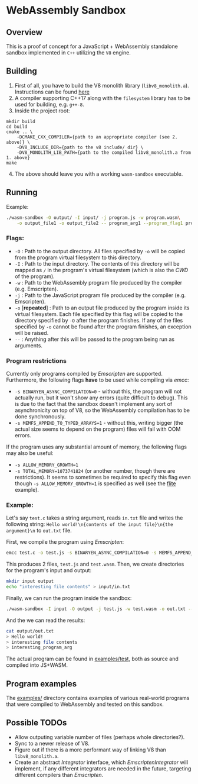 WebAssembly Sandbox
===================

## Overview

This is a proof of concept for a JavaScript + WebAssembly standalone sandbox implemented in `C++` utilizing the `V8` engine.

## Building

1. First of all, you have to build the V8 monolith library (`libv8_monolith.a`).
Instructions can be found [here](https://v8.dev/docs/embed#hello-world)
2. A compiler supporting C++17 along with the `filesystem` library has to be used for building, e.g. `g++-8`.
3. Inside the project root:
```
mkdir build
cd build
cmake .. \
    -DCMAKE_CXX_COMPILER={path to an appropriate compiler (see 2. above)} \
    -DV8_INCLUDE_DIR={path to the v8 include/ dir} \
    -DV8_MONOLITH_LIB_PATH={path to the compiled libv8_monolith.a from 1. above}
make
```
4. The above should leave you with a working `wasm-sandbox` executable.

## Running

Example:
```bash
./wasm-sandbox -O output/ -I input/ -j program.js -w program.wasm\
    -o output_file1 -o output_file2 -- program_arg1 --program_flag1 program_arg2
```

### Flags:

* `-O` : Path to the output directory. All files specified by `-o` will be copied from the program
 virtual filesystem to this directory.
* `-I` : Path to the input directory. The contents of this directory will be mapped as `/` in the
program's virtual filesystem (which is also the *CWD* of the program).
* `-w` : Path to the WebAssembly program file produced by the compiler (e.g. Emscripten).
* `-j` : Path to the JavaScript program file produced by the compiler (e.g. Emscripten).
* `-o` [**repeated**] : Path to an output file produced by the program inside its virtual filesystem.
Each file specified by this flag will be copied to the directory specified by `-O` after the program
finishes. If any of the files specified by `-o` cannot be found after the program finishes, an exception
will be raised.
* `--` : Anything after this will be passed to the program being run as arguments.

### Program restrictions

Currently only programs compiled by *Emscripten* are supported. Furthermore, the following flags
**have** to be used while compiling via *emcc*:

* `-s BINARYEN_ASYNC_COMPILATION=0` - without this, the program will not actually run, but it
won't show any errors (quite difficult to debug). This is due to the fact that the sandbox
doesn't implement any sort of asynchronicity on top of V8, so the WebAssembly compilation has
to be done synchronously.
* `-s MEMFS_APPEND_TO_TYPED_ARRAYS=1` - without this, writing bigger (the actual size seems
to depend on the program) files will fail with OOM errors.

If the program uses any substantial amount of memory, the following flags may also be useful:

* `-s ALLOW_MEMORY_GROWTH=1` 
* `-s TOTAL_MEMORY=1073741824` (or another number, though there are restrictions). It seems to
sometimes be required to specify this flag even though `-s ALLOW_MEMORY_GROWTH=1` is specified
as well (see the [flite](examples/flite) example).

### Example:

Let's say `test.c` takes a string argument, reads `in.txt` file and writes the following
string: `Hello world!\n{contents of the input file}\n{the argument}\n` to `out.txt` file.

First, we compile the program using *Emscripten*:

```bash
emcc test.c -o test.js -s BINARYEN_ASYNC_COMPILATION=0 -s MEMFS_APPEND_TO_TYPED_ARRAYS=1 -s ALLOW_MEMORY_GROWTH=1
```

This produces 2 files, `test.js` and `test.wasm`. Then, we create directories for the program's
input and output:

```bash
mkdir input output
echo "interesting file contents" > input/in.txt
```

Finally, we can run the program inside the sandbox:

```bash
./wasm-sandbox -I input -O output -j test.js -w test.wasm -o out.txt -- interesting_program_arg
```

And the we can read the results:

```bash
cat output/out.txt
> Hello world!
> interesting file contents
> interesting_program_arg
```

The actual program can be found in [examples/test](examples/test), both as source and compiled into JS+WASM.

## Program examples

The [examples/](examples) directory contains examples of various real-world programs that were
compiled to WebAssembly and tested on this sandbox.

## Possible TODOs

* Allow outputing variable number of files (perhaps whole directories?).
* Sync to a newer release of V8.
* Figure out if there is a more performant way of linking V8 than `libv8_monolith.a`.
* Create an abstract *Integrator* interface, which *EmscriptenIntegrator* will implement, if any
different integrators are needed in the future, targeting different compilers than *Emscripten*.